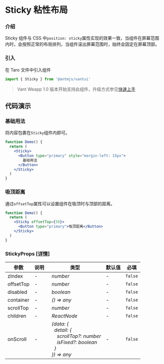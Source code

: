 # Sticky 粘性布局

### 介绍

Sticky 组件与 CSS 中`position: sticky`属性实现的效果一致，当组件在屏幕范围内时，会按照正常的布局排列，当组件滚出屏幕范围时，始终会固定在屏幕顶部。

### 引入

在 Taro 文件中引入组件

```js
import { Sticky } from '@antmjs/vantui'
```

> Vant Weapp 1.0 版本开始支持此组件，升级方式参见[快速上手](#/quickstart)

## 代码演示

### 基础用法

将内容包裹在`Sticky`组件内即可。

```jsx
function Demo() {
  return (
    <Sticky>
      <Button type="primary" style="margin-left: 15px">
        基础用法
      </Button>
    </Sticky>
  )
}
```

### 吸顶距离

通过`offsetTop`属性可以设置组件在吸顶时与顶部的距离。

```jsx
function Demo() {
  return (
    <Sticky offsetTop={50}>
      <Button type="primary">吸顶距离</Button>
    </Sticky>
  )
}
```
### StickyProps [[详情]](https://github.com/AntmJS/vantui/tree/main/packages/vantui/types/sticky.d.ts)   

| 参数 | 说明 | 类型 | 默认值 | 必填 |
| --- | --- | --- | --- | --- |
| zIndex | - | _&nbsp;&nbsp;number<br/>_ | - | `false` |
| offsetTop | - | _&nbsp;&nbsp;number<br/>_ | - | `false` |
| disabled | - | _&nbsp;&nbsp;boolean<br/>_ | - | `false` |
| container | - | _&nbsp;&nbsp;()&nbsp;=>&nbsp;any<br/>_ | - | `false` |
| scrollTop | - | _&nbsp;&nbsp;number<br/>_ | - | `false` |
| children | - | _&nbsp;&nbsp;ReactNode<br/>_ | - | `false` |
| onScroll | - | _&nbsp;&nbsp;(data:&nbsp;{<br/>&nbsp;&nbsp;&nbsp;&nbsp;detail:&nbsp;{<br/>&nbsp;&nbsp;&nbsp;&nbsp;&nbsp;&nbsp;scrollTop?:&nbsp;number<br/>&nbsp;&nbsp;&nbsp;&nbsp;&nbsp;&nbsp;isFixed?:&nbsp;boolean<br/>&nbsp;&nbsp;&nbsp;&nbsp;}<br/>&nbsp;&nbsp;})&nbsp;=>&nbsp;any<br/>_ | - | `false` |

